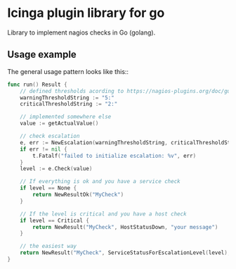 # Icinga plugin library for go

Library to implement nagios checks in Go (golang).

## Usage example

The general usage pattern looks like this::

```go
func run() Result {
    // defined thresholds acording to https://nagios-plugins.org/doc/guidelines.html
    warningThresholdString := "5:"
    criticalThresholdString := "2:"

    // implemented somewhere else
    value := getActualValue()

    // check escalation
    e, err := NewEscalation(warningThresholdString, criticalThresholdString)
    if err != nil {
        t.Fatalf("failed to initialize escalation: %v", err)
    }
    level := e.Check(value)

    // If everything is ok and you have a service check
    if level == None {
        return NewResultOk("MyCheck")
    }

    // If the level is critical and you have a host check
    if level == Critical {
        return NewResult("MyCheck", HostStatusDown, "your message")
    }

    // the easiest way
    return NewResult("MyCheck", ServiceStatusForEscalationLevel(level), "your message")
}
```